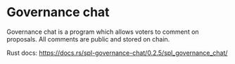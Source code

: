 # Governance chat

Governance chat is a program which allows voters to comment on proposals.
All comments are public and stored on chain.

Rust docs: https://docs.rs/spl-governance-chat/0.2.5/spl_governance_chat/
